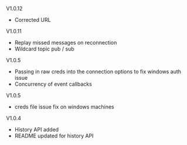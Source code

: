 V1.0.12
- Corrected URL

V1.0.11
- Replay missed messages on reconnection
- Wildcard topic pub / sub

V1.0.5
- Passing in raw creds into the connection options to fix windows auth issue
- Concurrency of event callbacks

V1.0.5
- creds file issue fix on windows machines

V1.0.4
- History API added
- README updated for history API